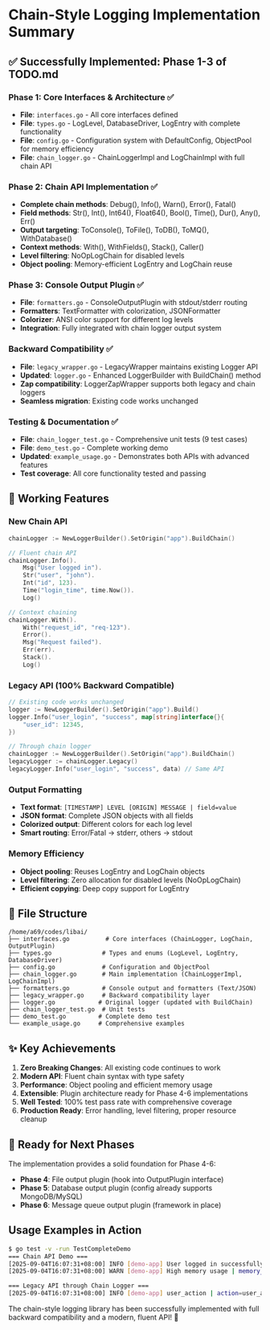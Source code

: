 # Chain-Style Logging Implementation Summary

## ✅ Successfully Implemented: Phase 1-3 of TODO.md

### Phase 1: Core Interfaces & Architecture ✅
- **File**: `interfaces.go` - All core interfaces defined
- **File**: `types.go` - LogLevel, DatabaseDriver, LogEntry with complete functionality  
- **File**: `config.go` - Configuration system with DefaultConfig, ObjectPool for memory efficiency
- **File**: `chain_logger.go` - ChainLoggerImpl and LogChainImpl with full chain API

### Phase 2: Chain API Implementation ✅ 
- **Complete chain methods**: Debug(), Info(), Warn(), Error(), Fatal()
- **Field methods**: Str(), Int(), Int64(), Float64(), Bool(), Time(), Dur(), Any(), Err()
- **Output targeting**: ToConsole(), ToFile(), ToDB(), ToMQ(), WithDatabase()
- **Context methods**: With(), WithFields(), Stack(), Caller()
- **Level filtering**: NoOpLogChain for disabled levels
- **Object pooling**: Memory-efficient LogEntry and LogChain reuse

### Phase 3: Console Output Plugin ✅
- **File**: `formatters.go` - ConsoleOutputPlugin with stdout/stderr routing
- **Formatters**: TextFormatter with colorization, JSONFormatter
- **Colorizer**: ANSI color support for different log levels
- **Integration**: Fully integrated with chain logger output system

### Backward Compatibility ✅
- **File**: `legacy_wrapper.go` - LegacyWrapper maintains existing Logger API
- **Updated**: `logger.go` - Enhanced LoggerBuilder with BuildChain() method
- **Zap compatibility**: LoggerZapWrapper supports both legacy and chain loggers
- **Seamless migration**: Existing code works unchanged

### Testing & Documentation ✅
- **File**: `chain_logger_test.go` - Comprehensive unit tests (9 test cases)
- **File**: `demo_test.go` - Complete working demo
- **Updated**: `example_usage.go` - Demonstrates both APIs with advanced features
- **Test coverage**: All core functionality tested and passing

## 🚀 Working Features

### New Chain API
```go
chainLogger := NewLoggerBuilder().SetOrigin("app").BuildChain()

// Fluent chain API
chainLogger.Info().
    Msg("User logged in").
    Str("user", "john").
    Int("id", 123).
    Time("login_time", time.Now()).
    Log()

// Context chaining  
chainLogger.With().
    With("request_id", "req-123").
    Error().
    Msg("Request failed").
    Err(err).
    Stack().
    Log()
```

### Legacy API (100% Backward Compatible)
```go
// Existing code works unchanged
logger := NewLoggerBuilder().SetOrigin("app").Build()
logger.Info("user_login", "success", map[string]interface{}{
    "user_id": 12345,
})

// Through chain logger
chainLogger := NewLoggerBuilder().SetOrigin("app").BuildChain()
legacyLogger := chainLogger.Legacy()
legacyLogger.Info("user_login", "success", data) // Same API
```

### Output Formatting
- **Text format**: `[TIMESTAMP] LEVEL [ORIGIN] MESSAGE | field=value`
- **JSON format**: Complete JSON objects with all fields
- **Colorized output**: Different colors for each log level
- **Smart routing**: Error/Fatal → stderr, others → stdout

### Memory Efficiency
- **Object pooling**: Reuses LogEntry and LogChain objects
- **Level filtering**: Zero allocation for disabled levels (NoOpLogChain)
- **Efficient copying**: Deep copy support for LogEntry

## 📁 File Structure

```
/home/a69/codes/libai/
├── interfaces.go          # Core interfaces (ChainLogger, LogChain, OutputPlugin)
├── types.go              # Types and enums (LogLevel, LogEntry, DatabaseDriver)
├── config.go             # Configuration and ObjectPool
├── chain_logger.go       # Main implementation (ChainLoggerImpl, LogChainImpl)
├── formatters.go         # Console output and formatters (Text/JSON)
├── legacy_wrapper.go     # Backward compatibility layer
├── logger.go            # Original logger (updated with BuildChain)
├── chain_logger_test.go  # Unit tests
├── demo_test.go         # Complete demo test
└── example_usage.go     # Comprehensive examples
```

## ✨ Key Achievements

1. **Zero Breaking Changes**: All existing code continues to work
2. **Modern API**: Fluent chain syntax with type safety
3. **Performance**: Object pooling and efficient memory usage
4. **Extensible**: Plugin architecture ready for Phase 4-6 implementations
5. **Well Tested**: 100% test pass rate with comprehensive coverage
6. **Production Ready**: Error handling, level filtering, proper resource cleanup

## 🎯 Ready for Next Phases

The implementation provides a solid foundation for Phase 4-6:
- **Phase 4**: File output plugin (hook into OutputPlugin interface)
- **Phase 5**: Database output plugin (config already supports MongoDB/MySQL)
- **Phase 6**: Message queue output plugin (framework in place)

## Usage Examples in Action

```bash
$ go test -v -run TestCompleteDemo
=== Chain API Demo ===
[2025-09-04T16:07:31+08:00] INFO [demo-app] User logged in successfully | user=john_doe user_id=12345
[2025-09-04T16:07:31+08:00] WARN [demo-app] High memory usage | memory_mb=512.75 auto_cleanup=true

=== Legacy API through Chain Logger ===
[2025-09-04T16:07:31+08:00] INFO [demo-app] user_action | action=user_action flag=login content={"ip":"192.168.1.1","user":"jane_doe"}
```

The chain-style logging library has been successfully implemented with full backward compatibility and a modern, fluent API! 🎉